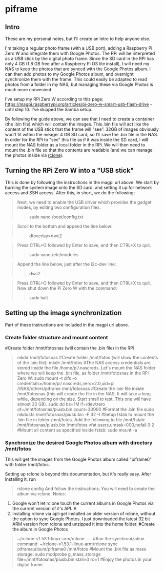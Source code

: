 # piframe
## Intro

These are my personal notes, but I'll create an intro to help anyone else.

I'm taking a regular photo frame (with a USB port), adding a Raspberry Pi Zero W and integrate them with Google Photos. The RPi will be interpreted as a USB stick by the digital photo frame. Since the SD card in the RPi has only 4 GB (1.8 GB free after a Raspberry Pi OS lite install), I will need my NAS to keep the photos that are synced with the Google Photos album. I can then add photos to my Google Photos album, and overnight synchronize them with the frame. This could easily be adapted to read photos from a folder in my NAS, but managing these via Google Photos is much more convenient.

I've setup my RPi Zero W according to this page: https://magpi.raspberrypi.org/articles/pi-zero-w-smart-usb-flash-drive - until step 10. I've skipped the Samba setup.

By following the guide above, we can see that I need to create a container (the .bin file) which will contain the images. This .bin file will act like the content of the USB stick that the frame will "see". 32GB of images obviously won't fit within the meager 4 GB SD card, so I'll save the .bin file in the NAS. In order for the RPi to "see" this file as if it was inside the SD card, I will mount the NAS folder as a local folder in the RPi. We will then need to mount the .bin file so that the contents are readable (and we can manage the photos inside via [rclone](www.rclone.org)).

## Turning the RPi Zero W into a "USB stick"

This is done by following the instructions in the magpi url above. We start by burning the system image onto the SD card, and setting it up for network access and SSH access. After this, in short, we do the following:

> Next, we need to enable the USB driver which provides the gadget modes, by editing two configuration files.
>>	sudo nano /boot/config.txt

> Scroll to the bottom and append the line below:
>>	dtoverlay=dwc2

> Press CTRL+O followed by Enter to save, and then CTRL+X to quit.
>>	sudo nano /etc/modules

> Append the line below, just after the i2c-dev line:
>>	dwc2

> Press CTRL+O followed by Enter to save, and then CTRL+X to quit.
> Now shut down the Pi Zero W with the command:
>>	sudo halt

## Setting up the image synchronization 
Part of these instructions are included in the magpi url above.
### Create folder structure and mount content
#Create folder /mnt/fotosnas (will contain the .bin file) in the RPi
> mkdir /mnt/fotosnas
#Create folder /mnt/fotos (will show the contents of the .bin file):
> mkdir /mnt/fotos
#The NAS access credentials are stored inside the file /home/pi/.nascreds. Let's mount the NAS folder where we will keep the .bin file, as folder /mnt/fotosnas in the RPi Zero W:
> sudo mount -t cifs -o credentials=/home/pi/.nascreds,vers=2.0,uid=pi //NAS/others/piframe /mnt/fotosnas
#Create the .bin file inside /mnt/fotosnas (this will create the file in the NAS. It will take a long while, depending on the size. Start small to test. This one will have almost 30 GB).
> sudo dd bs=1M if=/dev/zero of=/mnt/fotosnas/piusb.bin count=30000 
#Format the .bin file
sudo mkdosfs /mnt/fotosnas/piusb.bin -F 32 -I
#Setup fstab to mount the .bin file in folder /mnt/fotos. Add the following to file /mnt/fstab:
> /mnt/fotosnas/piusb.bin /mnt/fotos vfat users,umask=000,nofail 0 2
#Mount all content as specified inside fstab:
sudo mount -a

### Synchronize the desired Google Photos album with directory /mnt/fotos
This will get the images from the Google Photos album called "piframe0" with folder /mnt/fotos.

Setting up rclone is beyond this documentation, but it's really easy. After installing it, run 
> rclone config
And follow the instructions. You will need to create the album via rclone. 
Notes:
1. Google won't let rclone touch the current albums in Google Photos via the current version of it's API. A
2. Installing rclone via apt-get installed an older version of rclone, without the option to sync Google Photos. I just downloaded the latest 32 bit ARM version from rclone and unzipped it into the home folder.
#Create the album in Google Photos
> ~/rclone-v1.53.1-linux-arm/rclone .....
#Run the synchronization command:
~/rclone-v1.53.1-linux-arm/rclone sync piframe:album/piframe0 /mnt/fotos
#Mount the .bin file as mass storage:
sudo modprobe g_mass_storage file=/mnt/fotosnas/piusb.bin stall=0 ro=1
#Enjoy the photos in your digital frame.
